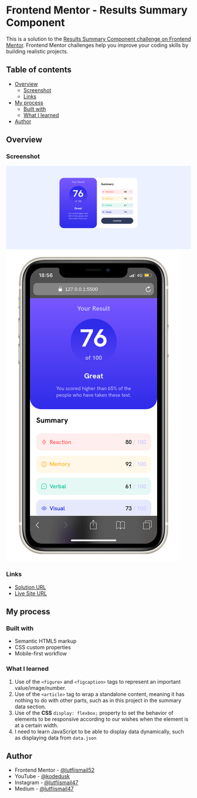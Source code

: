 # Frontend Mentor - Results Summary Component

This is a solution to the [Results Summary Component challenge on Frontend Mentor](https://www.frontendmentor.io/challenges/results-summary-component-CE_K6s0maV). Frontend Mentor challenges help you improve your coding skills by building realistic projects.

## Table of contents

- [Overview](#overview)
  - [Screenshot](#screenshot)
  - [Links](#links)
- [My process](#my-process)
  - [Built with](#built-with)
  - [What I learned](#what-i-learned)
- [Author](#author)

## Overview

### Screenshot

![](./desktop-preview.png)
![](./mobile-preview.png)

### Links

- [Solution URL](https://github.com/lutfiismail52/results-summary-component/)
- [Live Site URL](https://lutfiismail52.github.io/results-summary-component/)

## My process

### Built with

- Semantic HTML5 markup
- CSS custom properties
- Mobile-first workflow

### What I learned

1. Use of the `<figure>` and `<figcaption>` tags to represent an important value/image/number.
2. Use of the `<article>` tag to wrap a standalone content, meaning it has nothing to do with other parts, such as in this project in the summary data section.
3. Use of the **CSS** `display: flexbox;` property to set the behavior of elements to be responsive according to our wishes when the element is at a certain width.
4. I need to learn JavaScript to be able to display data dynamically, such as displaying data from `data.json`

## Author

- Frontend Mentor - [@lutfiismail52](https://www.frontendmentor.io/profile/lutfiismail52)
- YouTube - [@kodedusk](https://www.youtube.com/@kodedusk)
- Instagram - [@lutfiismail47](https://www.instagram.com/lutfiismail47)
- Medium - [@lutfiismail47](https://medium.com/@lutfiismail47)

